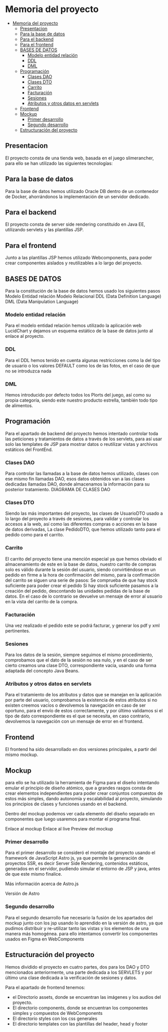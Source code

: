 # Memoria del proyecto

- [Memoria del proyecto](#memoria-del-proyecto)
  - [Presentacion](#presentacion)
  - [Para la base de datos](#para-la-base-de-datos)
  - [Para el backend](#para-el-backend)
  - [Para el frontend](#para-el-frontend)
  - [BASES DE DATOS](#bases-de-datos)
    - [Modelo entidad relación](#modelo-entidad-relación)
    - [DDL](#ddl)
    - [DML](#dml)
  - [Programación](#programación)
    - [Clases DAO](#clases-dao)
    - [Clases DTO](#clases-dto)
    - [Carrito](#carrito)
    - [Facturación](#facturación)
    - [Sesiones](#sesiones)
    - [Atributos y otros datos en servlets](#atributos-y-otros-datos-en-servlets)
  - [Frontend](#frontend)
  - [Mockup](#mockup)
    - [Primer desarrollo](#primer-desarrollo)
    - [Segundo desarrollo](#segundo-desarrollo)
  - [Estructuración del proyecto](#estructuración-del-proyecto)

## Presentacion

El proyecto consta de una tienda web, basada en el juego slimerancher, para ello se han utilizado las siguientes tecnologías:

## Para la base de datos

Para la base de datos hemos utilizado Oracle DB dentro de un contenedor de Docker, ahorrándonos la implementación de un servidor dedicado.

## Para el backend

El proyecto consta de server side rendering constituido en Java EE, utilizando servlets y las plantillas JSP.

## Para el frontend

Junto a las plantillas JSP hemos utilizado Webcomponents, para poder crear componentes aislados y reutilizables a lo largo del proyecto.

## BASES DE DATOS

Para la constitución de la base de datos hemos usado los siguientes pasos
Modelo Entidad relación
Modelo Relacional
DDL (Data Definition Language)
DML (Data Manipulation Language)

### Modelo entidad relación

Para el modelo entidad relación hemos utilizado la aplicación web LucidChart y dejamos un esquema estático de la base de datos junto al enlace al proyecto.

### DDL

Para el DDL hemos tenido en cuenta  algunas restricciones como la del tipo de usuario o los valores DEFAULT como los de las fotos, en el caso de que no se introduzca nada

### DML

Hemos introducido por defecto todos los Plorts del juego, así como su propia categoría, siendo este nuestro producto estrella, también todo tipo de alimentos.

## Programación

Para el apartado de backend del proyecto hemos intentado controlar toda las peticiones y tratamientos de datos a través de los servlets, para así usar solo las templates de JSP para mostrar datos o reutilizar vistas y archivos estáticos del FrontEnd.

### Clases DAO

Para controlar las llamadas a la base de datos hemos utilizado, clases con ese mismo fin llamadas DAO, esos datos obtenidos van a las clases dedicadas llamadas DAO, donde almacenamos la información para su posterior tratamiento.
DIAGRAMA DE CLASES DAO

### Clases DTO

Siendo las más importantes del proyecto, las clases de UsuarioDTO usado a lo largo del proyecto a través de sesiones, para validar y controlar los accesos a la web, así como las diferentes compras o acciones en la base de datos derivadas, La clase PedidoDTO, que hemos utilizado tanto para el pedido como para el carrito.

### Carrito

El carrito del proyecto tiene una mención especial ya que hemos obviado el almacenamiento de este en la base de datos, nuestro carrito de compras solo es válido durante la sesión del usuario, siendo convirtiéndose en un pedido en firme a la hora de confirmación del mismo, para la confirmación del carrito se siguen una serie de pasos:
Se comprueba de que hay stock suficiente para poder crear el pedido
Si hay stock suficiente pasamos a la creación del pedido, descontando las unidades pedidas de la base de datos.
En el caso de lo contrario se devuelve un mensaje de error al usuario en la vista del carrito de la compra.

### Facturación

Una vez realizado el pedido este se podrá facturar, y generar los pdf y xml pertinentes.

### Sesiones

Para los datos de la sesión, siempre seguimos el mismo procedimiento, comprobamos que el dato de la sesión no sea nulo, y en el caso de ser cierto creamos una clase DTO, correspondiente vacía, usando una forma adaptada del concepto Java Beans.

### Atributos y otros datos en servlets

Para el tratamiento de los atributos y datos que se manejan en la aplicación por parte del usuario, comprobamos la existencia de estos atributos si no existen creemos vacíos o devolvemos la navegación en caso de ser oportuno, para el envío de estos correctamente, y por último validamos si el tipo de dato correspondiente es el que se necesita, en caso contrario, devolvemos la navegación con un mensaje de error en el frontend.

## Frontend

El frontend ha sido desarrollado en dos versiones principales, a partir del mismo mockup.

## Mockup

para ello se ha utilizado la herramienta de Figma para el diseño intentando emular el principio de diseño atómico, que a grandes rasgos consta de crear elementos independientes para poder crear conjuntos compuestos de estos más simples, dando autonomía y escalabilidad al proyecto, simulando los principios de clases y funciones usando en el backend.

Dentro del mockup podemos ver cada elemento del diseño separado en componentes que luego usaremos para montar el programa final.

Enlace al mockup
Enlace al live Preview del mockup

### Primer desarrollo

Para el primer desarrollo se consideró el montaje del proyecto usando el framework de JavaScript Astro js, ya que permite la generación de proyectos SSR, es decir Server Side Rendering, contenidos estáticos, generados en el servidor, pudiendo simular el entorno de JSP y java, antes de que este mismo finalice.

Más información acerca de Astro.js

Versión de Astro

### Segundo desarrollo

Para el segundo desarrollo fue necesario la fusión de los apartados del mockup junto con los jsp usando lo aprendido en la versión de astro, ya que pudimos distribuir y re-utilizar tanto las vistas y los elementos de una manera más homogénea. para ello intentamos convertir los componentes usados en Figma
en WebComponents

## Estructuración del proyecto

Hemos dividido el proyecto en cuatro partes, dos para los DAO y DTO mencionados anteriormente,
una parte dedicada a los SERVLETS y por último una clase dedicada a la verificación de sesiones y datos.

Para el apartado de frontend tenemos:

- el Directorio assets, donde se encuentran las imágenes y los audios del proyecto.
- El directorio components, donde se encuentran los componentes simples y compuestos de WebComponents
- El directorio styles con los css generales
- El directorio templates con las plantillas del header, head y footer
